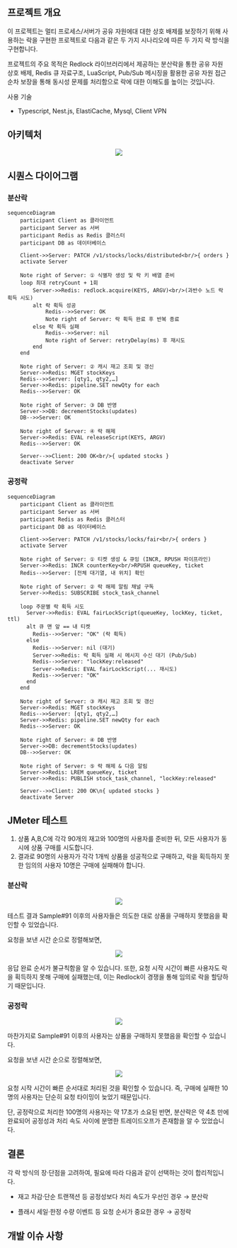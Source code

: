 ## 프로젝트 개요

이 프로젝트는 멀티 프로세스/서버가 공유 자원에대 대한 상호 배제를 보장하기 위해 사용하는 락을 구현한 프로젝트로 다음과 같은 두 가지 시나리오에 따른 두 가지 락 방식을 구현합니다.

프로젝트의 주요 목적은 Redlock 라이브러리에서 제공하는 분산락을 통한 공유 자원 상호 배제, Redis 큐 자료구조, LuaScript, Pub/Sub 메시징을 활용한 공유 자원 접근 순차 보장을 통해 동시성 문제를 처리함으로 락에 대한 이해도를 높이는 것입니다.

사용 기술

- Typescript, Nest.js, ElastiCache, Mysql, Client VPN

## 아키텍처

<p align="center">
  <img src="https://github.com/user-attachments/assets/558ef010-b6a0-4b0c-a575-7b44ec3430bc">
</p>

## 시퀀스 다이어그램

### 분산락

```mermaid
sequenceDiagram
    participant Client as 클라이언트
    participant Server as 서버
    participant Redis as Redis 클러스터
    participant DB as 데이터베이스

    Client->>Server: PATCH /v1/stocks/locks/distributed<br/>{ orders }
    activate Server

    Note right of Server: ① 식별자 생성 및 락 키 배열 준비
    loop 최대 retryCount + 1회
        Server->>Redis: redlock.acquire(KEYS, ARGV)<br/>(과반수 노드 락 획득 시도)
        alt 락 획득 성공
            Redis-->>Server: OK
            Note right of Server: 락 획득 완료 후 반복 종료
        else 락 획득 실패
            Redis-->>Server: nil
            Note right of Server: retryDelay(ms) 후 재시도
        end
    end

    Note right of Server: ② 캐시 재고 조회 및 갱신
    Server->>Redis: MGET stockKeys
    Redis-->>Server: [qty1, qty2,…]
    Server->>Redis: pipeline.SET newQty for each
    Redis-->>Server: OK

    Note right of Server: ③ DB 반영
    Server->>DB: decrementStocks(updates)
    DB-->>Server: OK

    Note right of Server: ④ 락 해제
    Server->>Redis: EVAL releaseScript(KEYS, ARGV)
    Redis-->>Server: OK

    Server-->>Client: 200 OK<br/>{ updated stocks }
    deactivate Server
```

### 공정락

```mermaid
sequenceDiagram
    participant Client as 클라이언트
    participant Server as 서버
    participant Redis as Redis 클러스터
    participant DB as 데이터베이스

    Client->>Server: PATCH /v1/stocks/locks/fair<br/>{ orders }
    activate Server

    Note right of Server: ① 티켓 생성 & 큐잉 (INCR, RPUSH 파이프라인)
    Server->>Redis: INCR counterKey<br/>RPUSH queueKey, ticket
    Redis-->>Server: [전체 대기열, 내 위치] 확인

    Note right of Server: ② 락 해제 알림 채널 구독
    Server->>Redis: SUBSCRIBE stock_task_channel

    loop 주문별 락 획득 시도
      Server->>Redis: EVAL fairLockScript(queueKey, lockKey, ticket, ttl)
      alt 큐 맨 앞 == 내 티켓
        Redis-->>Server: "OK" (락 획득)
      else
        Redis-->>Server: nil (대기)
        Server->>Redis: 락 획득 실패 시 메시지 수신 대기 (Pub/Sub)
        Redis-->>Server: "lockKey:released"
        Server->>Redis: EVAL fairLockScript(... 재시도)
        Redis-->>Server: "OK"
      end
    end

    Note right of Server: ③ 캐시 재고 조회 및 갱신
    Server->>Redis: MGET stockKeys
    Redis-->>Server: [qty1, qty2,…]
    Server->>Redis: pipeline.SET newQty for each
    Redis-->>Server: OK

    Note right of Server: ④ DB 반영
    Server->>DB: decrementStocks(updates)
    DB-->>Server: OK

    Note right of Server: ⑤ 락 해제 & 다음 알림
    Server->>Redis: LREM queueKey, ticket
    Server->>Redis: PUBLISH stock_task_channel, "lockKey:released"

    Server-->>Client: 200 OK\n{ updated stocks }
    deactivate Server
```

## JMeter 테스트

1. 상품 A,B,C에 각각 90개의 재고와 100명의 사용자를 준비한 뒤, 모든 사용자가 동시에 상품 구매를 시도합니다.
2. 결과로 90명의 사용자가 각각 1개씩 상품을 성공적으로 구매하고, 락을 획득하지 못한 임의의 사용자 10명은 구매에 실패해야 합니다.

### 분산락

<p align="center">
  <img src="https://github.com/user-attachments/assets/8f586c01-5af9-4630-b197-52f2cd46d660">
</p>

테스트 결과 Sample#91 이후의 사용자들은 의도한 대로 상품을 구매하지 못했음을 확인할 수 있었습니다.

요청을 보낸 시간 순으로 정렬해보면,

<p align="center">
  <img src="https://github.com/user-attachments/assets/4c9b2bad-6b0b-4a85-a7d4-a0ecc10d0192">
</p>

응답 완료 순서가 불규칙함을 알 수 있습니다. 또한, 요청 시작 시간이 빠른 사용자도 락을 획득하지 못해 구매에 실패했는데, 이는 Redlock이 경쟁을 통해 임의로 락을 할당하기 때문입니다.

### 공정락

<p align="center">
  <img src="https://github.com/user-attachments/assets/782fa748-36a8-420a-95ed-e9cf74c35662">
</p>

마찬가지로 Sample#91 이후의 사용자는 상품을 구매하지 못했음을 확인할 수 있습니다.

요청을 보낸 시간 순으로 정렬해보면,

<p align="center">
  <img src="https://github.com/user-attachments/assets/08388dd6-379c-4d57-b1aa-ffe5647e891d">
</p>

요청 시작 시간이 빠른 순서대로 처리된 것을 확인할 수 있습니다. 즉, 구매에 실패한 10명의 사용자는 단순히 요청 타이밍이 늦었기 때문입니다.

단, 공정락으로 처리한 100명의 사용자는 약 17초가 소요된 반면, 분산락은 약 4초 만에 완료되어 공정성과 처리 속도 사이에 분명한 트레이드오프가 존재함을 알 수 있었습니다.

## 결론

각 락 방식의 장·단점을 고려하여, 필요에 따라 다음과 같이 선택하는 것이 합리적입니다.

- 재고 차감·단순 트랜잭션 등 공정성보다 처리 속도가 우선인 경우 → 분산락
  
- 플래시 세일·한정 수량 이벤트 등 요청 순서가 중요한 경우 → 공정락

## 개발 이슈 사항

